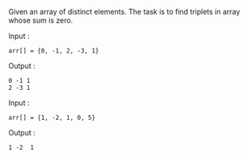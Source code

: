 Given an array of distinct elements. The task is to find triplets in array whose sum is zero.

Input : 
    
    arr[] = {0, -1, 2, -3, 1}
Output : 

    0 -1 1
    2 -3 1

Input : 

    arr[] = {1, -2, 1, 0, 5}

Output : 
        
    1 -2  1